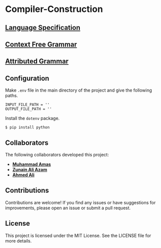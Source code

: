 # Compiler-Construction

## [Language Specification](https://docs.google.com/document/d/1qQZOctEwxQMSBbtUT8uUzJpPKKBRQgEXpMGCxYjlFF4/edit?usp=sharing)
## [Context Free Grammar](https://docs.google.com/spreadsheets/d/1CHO4TnnpyqiE1SvSEOLbCyuYNwl-7q4cV17S9-eoPxk/edit#gid=0)
## [Attributed Grammar](https://docs.google.com/spreadsheets/d/1jK84-zBqsj8zFTshYl60Ty65o8W4KlT0pzxPr3-4Q4w/edit#gid=0)

## Configuration
Make `.env` file in the main directory of the project and give the following paths.
```
INPUT_FILE_PATH = ''
OUTPUT_FILE_PATH = ''
```

Install the `dotenv` package.
```
$ pip install python
```

## Collaborators

The following collaborators developed this project:

- **[Muhammad Amas](https://github.com/MuhammadAmas)**
- **[Zunain Ali Azam](https://github.com/ZunainAliAzam)**
- **[Ahmed Ali](https://github.com/Ahmad43A)**

## Contributions

Contributions are welcome! If you find any issues or have suggestions for improvements, please open an issue or submit a pull request.

## License

This project is licensed under the MIT License. See the LICENSE file for more details.
